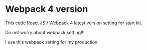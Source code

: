 # Webpack 4 version

 This code React JS / Webpack 4 latest version setting for start kit.


 Do not worry about webpack setting!!!


 I use this webpack setting for my production.
